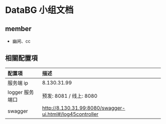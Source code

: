 # DataBG 小组文档

## member

- 幽闲、cc

## 相關配置項

| 配置項          | 描述                                                     |
| :-------------- | :------------------------------------------------------- |
| 服务端 ip       | 8.130.31.99                                              |
| logger 服务端口 | 预发: 8081 / 线上: 8080                                  |
| swagger         | http://8.130.31.99:8080/swagger-ui.html#/log45controller |
